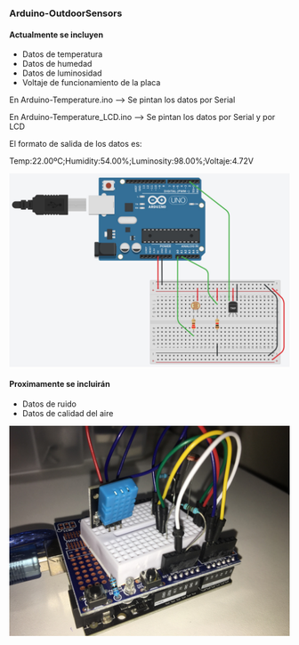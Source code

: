### Arduino-OutdoorSensors

#### Actualmente se incluyen
* Datos de temperatura
* Datos de humedad
* Datos de luminosidad
* Voltaje de funcionamiento de la placa

En Arduino-Temperature.ino --> Se pintan los datos por Serial

En Arduino-Temperature_LCD.ino --> Se pintan los datos por Serial y por LCD

El formato de salida de los datos es:

Temp:22.00ºC;Humidity:54.00%;Luminosity:98.00%;Voltaje:4.72V

![Esquema Prototipo](SchemaPrototype.jpg)

#### Proximamente se incluirán
* Datos de ruido
* Datos de calidad del aire

![Foto Prototipo](FotoPrototipo.jpeg)
